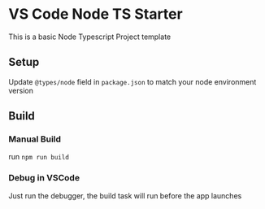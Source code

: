 # VS Code Node TS Starter #

This is a basic Node Typescript Project template

## Setup ##

Update `@types/node` field in `package.json` to match your node environment version

## Build ##

### Manual Build ###

run `npm run build`

### Debug in VSCode ###

Just run the debugger, the build task will run before the app launches